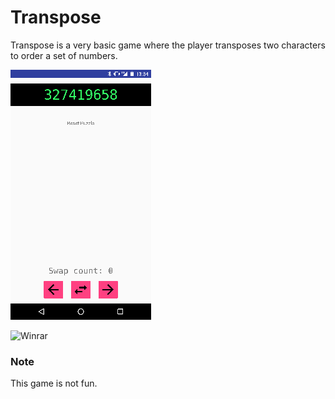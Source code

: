 # Transpose
Transpose is a very basic game where the player transposes two characters to order a set of numbers.

![Puzzle](/puzzle.gif?raw=true "Puzzle")

![Winrar](/winner.gif?raw=true "Winner")

### Note
This game is not fun.
